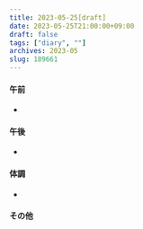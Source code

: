 ```yaml
---
title: 2023-05-25[draft]
date: 2023-05-25T21:00:00+09:00
draft: false
tags: ["diary", ""]
archives: 2023-05
slug: 189661
---
```

#### 午前
- 
#### 午後
- 
#### 体調
- 
#### その他